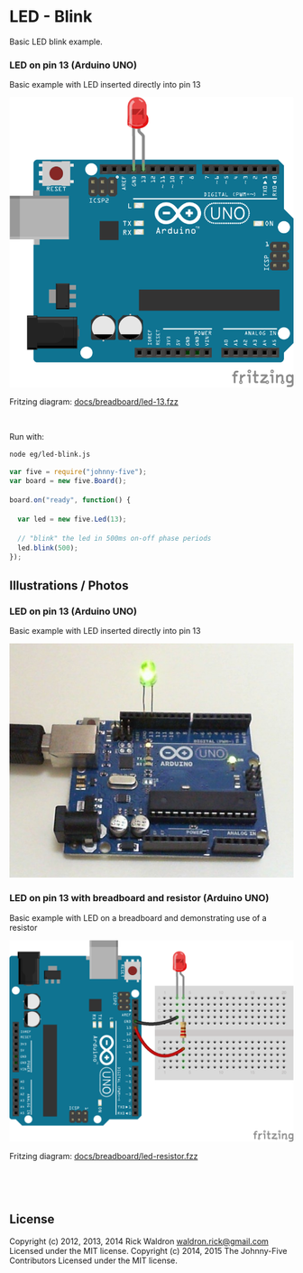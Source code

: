 <!--remove-start-->

# LED - Blink

<!--remove-end-->


Basic LED blink example.





### LED on pin 13 (Arduino UNO)


Basic example with LED inserted directly into pin 13


![docs/breadboard/led-13.png](breadboard/led-13.png)<br>

Fritzing diagram: [docs/breadboard/led-13.fzz](breadboard/led-13.fzz)

&nbsp;




Run with:
```bash
node eg/led-blink.js
```


```javascript
var five = require("johnny-five");
var board = new five.Board();

board.on("ready", function() {

  var led = new five.Led(13);

  // "blink" the led in 500ms on-off phase periods
  led.blink(500);
});

```


## Illustrations / Photos


### LED on pin 13 (Arduino UNO)


Basic example with LED inserted directly into pin 13


![docs/images/led.jpg](images/led.jpg)  

### LED on pin 13 with breadboard and resistor (Arduino UNO)


Basic example with LED on a breadboard and demonstrating use of a resistor


![docs/breadboard/led-resistor.png](breadboard/led-resistor.png)<br>

Fritzing diagram: [docs/breadboard/led-resistor.fzz](breadboard/led-resistor.fzz)

&nbsp;





&nbsp;

<!--remove-start-->

## License
Copyright (c) 2012, 2013, 2014 Rick Waldron <waldron.rick@gmail.com>
Licensed under the MIT license.
Copyright (c) 2014, 2015 The Johnny-Five Contributors
Licensed under the MIT license.

<!--remove-end-->
